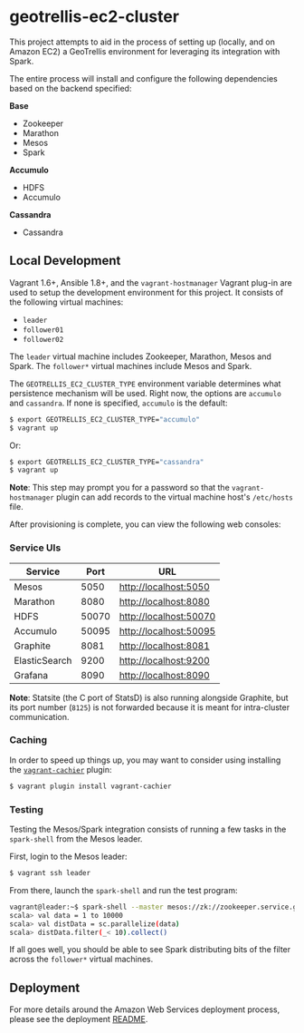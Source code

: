 # geotrellis-ec2-cluster

This project attempts to aid in the process of setting up (locally, and on Amazon EC2) a GeoTrellis environment for leveraging its integration with Spark. 

The entire process will install and configure the following dependencies based on the backend specified:

**Base**

- Zookeeper
- Marathon
- Mesos
- Spark

**Accumulo**

- HDFS
- Accumulo

**Cassandra**

- Cassandra

## Local Development

Vagrant 1.6+, Ansible 1.8+, and the `vagrant-hostmanager` Vagrant plug-in are used to setup the development environment for this project. It consists of the following virtual machines:

- `leader`
- `follower01`
- `follower02`

The `leader` virtual machine includes Zookeeper, Marathon, Mesos and Spark. The `follower*` virtual machines include Mesos and Spark.

The `GEOTRELLIS_EC2_CLUSTER_TYPE` environment variable determines what persistence mechanism will be used. Right now, the options are `accumulo` and `cassandra`. If none is specified, `accumulo` is the default:

```bash
$ export GEOTRELLIS_EC2_CLUSTER_TYPE="accumulo"
$ vagrant up
```

Or:

```bash
$ export GEOTRELLIS_EC2_CLUSTER_TYPE="cassandra"
$ vagrant up
```

**Note**: This step may prompt you for a password so that the `vagrant-hostmanager` plugin can add records to the virtual machine host's `/etc/hosts` file.

After provisioning is complete, you can view the following web consoles:

### Service UIs

Service                | Port  | URL
---------------------- | ----- | ------------------------------------------------
Mesos                  | 5050  | [http://localhost:5050](http://localhost:5050)
Marathon               | 8080  | [http://localhost:8080](http://localhost:8080)
HDFS                   | 50070 | [http://localhost:50070](http://localhost:50070)
Accumulo               | 50095 | [http://localhost:50095](http://localhost:50095)
Graphite               | 8081  | [http://localhost:8081](http://localhost:8081)
ElasticSearch          | 9200  | [http://localhost:9200](http://localhost:9200)
Grafana                | 8090  | [http://localhost:8090](http://localhost:8090)

**Note**: Statsite (the C port of StatsD) is also running alongside Graphite, but its port number (`8125`) is not forwarded because it is meant for intra-cluster communication.

### Caching

In order to speed up things up, you may want to consider using installing the [`vagrant-cachier`](https://github.com/fgrehm/vagrant-cachier) plugin:

```bash
$ vagrant plugin install vagrant-cachier
```

### Testing

Testing the Mesos/Spark integration consists of running a few tasks in the `spark-shell` from the Mesos leader.

First, login to the Mesos leader:

```bash
$ vagrant ssh leader
```

From there, launch the `spark-shell` and run the test program:

```bash
vagrant@leader:~$ spark-shell --master mesos://zk://zookeeper.service.geotrellis-spark.internal:2181/mesos
scala> val data = 1 to 10000
scala> val distData = sc.parallelize(data)
scala> distData.filter(_< 10).collect()
```

If all goes well, you should be able to see Spark distributing bits of the filter across the `follower*` virtual machines.

## Deployment

For more details around the Amazon Web Services deployment process, please see the deployment [README](deployment/README.md).
